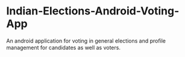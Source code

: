 # Indian-Elections-Android-Voting-App
An android application for voting in general elections and proﬁle management for candidates as well as voters.
